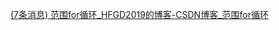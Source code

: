 [(7条消息) 范围for循环_HFGD2019的博客-CSDN博客_范围for循环](https://blog.csdn.net/HFGD2019/article/details/108737013)
